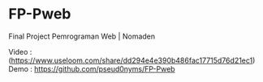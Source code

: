 # FP-Pweb
Final Project Pemrograman Web | Nomaden

Video : (https://www.useloom.com/share/dd294e4e390b486fac17715d76d21ec1)
Demo : https://github.com/pseud0nyms/FP-Pweb
